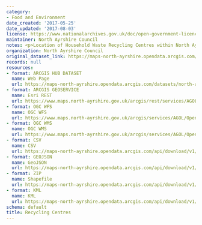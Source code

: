 ```yaml
---
category:
- Food and Environment
date_created: '2017-05-25'
date_updated: '2017-08-03'
license: https://www.nationalarchives.gov.uk/doc/open-government-licence/version/3/
maintainer: North Ayrshire Council
notes: <p>Location of Household Waste Recycling Centres within North Ayrshire</p>
organization: North Ayrshire Council
original_dataset_link: https://maps-north-ayrshire.opendata.arcgis.com/datasets/north-ayrshire::recycling-centres
records: null
resources:
- format: ARCGIS HUB DATASET
  name: Web Page
  url: https://maps-north-ayrshire.opendata.arcgis.com/datasets/north-ayrshire::recycling-centres
- format: ARCGIS GEOSERVICE
  name: Esri REST
  url: https://www.maps.north-ayrshire.gov.uk/arcgis/rest/services/AGOL/Open_Data_Portal2/MapServer/3
- format: OGC WFS
  name: OGC WFS
  url: https://www.maps.north-ayrshire.gov.uk/arcgis/services/AGOL/Open_Data_Portal2/MapServer/WFSServer?request=GetCapabilities&service=WFS
- format: OGC WMS
  name: OGC WMS
  url: https://www.maps.north-ayrshire.gov.uk/arcgis/services/AGOL/Open_Data_Portal2/MapServer/WMSServer?request=GetCapabilities&service=WMS
- format: CSV
  name: CSV
  url: https://maps-north-ayrshire.opendata.arcgis.com/api/download/v1/items/cf2a62be1d31495d98b95c4e6ead2fdd/csv?layers=3
- format: GEOJSON
  name: GeoJSON
  url: https://maps-north-ayrshire.opendata.arcgis.com/api/download/v1/items/cf2a62be1d31495d98b95c4e6ead2fdd/geojson?layers=3
- format: ZIP
  name: Shapefile
  url: https://maps-north-ayrshire.opendata.arcgis.com/api/download/v1/items/cf2a62be1d31495d98b95c4e6ead2fdd/shapefile?layers=3
- format: KML
  name: KML
  url: https://maps-north-ayrshire.opendata.arcgis.com/api/download/v1/items/cf2a62be1d31495d98b95c4e6ead2fdd/kml?layers=3
schema: default
title: Recycling Centres
---
```

